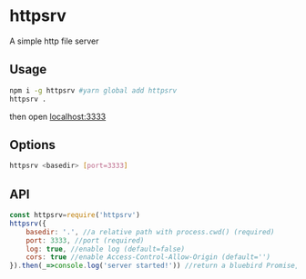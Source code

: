 # httpsrv
A simple http file server

## Usage
```bash
npm i -g httpsrv #yarn global add httpsrv
httpsrv .
```
then open [localhost:3333](localhost:3333)

## Options
```bash
httpsrv <basedir> [port=3333]
```

## API
```javascript
const httpsrv=require('httpsrv')
httpsrv({
	basedir: '.', //a relative path with process.cwd() (required)
	port: 3333, //port (required)
	log: true, //enable log (default=false)
	cors: true //enable Access-Control-Allow-Origin (default='')
}).then(_=>console.log('server started!')) //return a bluebird Promise, triggered when listen successful
```